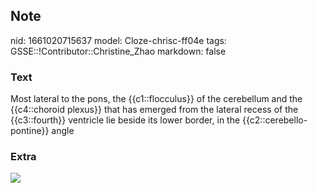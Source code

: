 ## Note
nid: 1661020715637
model: Cloze-chrisc-ff04e
tags: GSSE::!Contributor::Christine_Zhao
markdown: false

### Text
<div>
  <div>
    <div>
      Most lateral to the pons, the {{c1::flocculus}} of the
      cerebellum and the {{c4::choroid plexus}} that has emerged
      from the lateral recess of the {{c3::fourth}} ventricle lie
      beside its lower border, in the {{c2::cerebello-pontine}}
      angle
    </div>
  </div>
</div>

### Extra
<img src="paste-a6b116a58fa2e0b8ade57ccc95ef3c4d0bd0b642.jpg">
